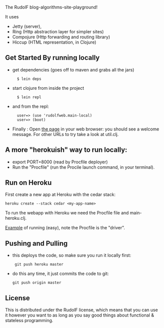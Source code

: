 The RudolF blog-algorithms-site-playground! 
     
It uses 
                        
 - Jetty (server), 
 - Ring (Http abstraction layer for simpler sites)
 - Compojure (Http forwarding and routing library) 
 - Hiccup (HTML representation, in Clojure) 

Get Started By running locally
------------------------------
* get dependencies (goes off to maven and grabs all the jars)

        $ lein deps

* start clojure from inside the project

        $ lein repl 

* and from the repl:

        user=> (use 'rudolfweb.main-local) 
        user=> (boot) 

* Finally : Open [the page](http://localhost:8080) in your web browser: you should see a welcome message. For other URLs to try take a look at util.clj.

A more "herokuish" way to run locally:
--------------------------------------
* export PORT=8000 (read by Procfile deployer)
* Run the "Procfile" (run the Procile launch command, in your terminal). 

Run on Heroku
-------------
First create a new app at Heroku with the cedar stack: 

    heroku create --stack cedar <my-app-name>

To run the webapp with Heroku we need the Procfile file and main-heroku.clj.

[Example](http://blog.heroku.com/archives/2011/7/5/clojure_on_heroku/) of running (easy), note the Procfile is the "driver".


Pushing and Pulling 
-------------------
 - this deploys the code, so make sure you run it locally first:

        git push heroku master

 -  do this any time, it just commits the code to git:

        git push origin master


License
-------
This is distributed under the RudolF license, which means that you can use it however you 
want to as long as you say good things about functional & stateless programming.
